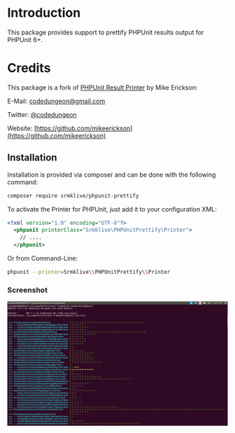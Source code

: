 # Introduction

This package provides support to prettify PHPUnit results output for PHPUnit 6+. 

# Credits

This package is a fork of [PHPUnit Result Printer](https://packagist.org/packages/codedungeon/phpunit-result-printer) by Mike Erickson:

E-Mail: [codedungeon@gmail.com](mailto:codedungeon@gmail.com)

Twitter: [@codedungeon](http://twitter.com/codedungeon)

Website: [https://github.com/mikeerickson](https://github.com/mikeerickson) 

## Installation

Installation is provided via composer and can be done with the following command:

```bash
composer require srmklive/phpunit-prettify
```

To activate the Printer for PHPUnit, just add it to your configuration XML:

  ```xml
  <?xml version="1.0" encoding="UTF-8"?>
    <phpunit printerClass="Srmklive\PHPUnitPrettify\Printer">
      // ....
    </phpunit>
  ```

Or from Command-Line:

  ```bash
  phpunit --printer=Srmklive\\PHPUnitPrettify\\Printer
  ```

### Screenshot

![Screenshot](https://github.com/srmklive/phpunit-prettify/blob/master/sample.png)
